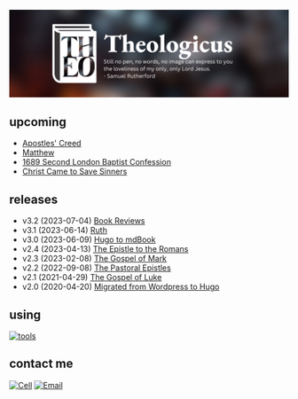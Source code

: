 <kbd>[![](src/images/github-banner-theologicus3.png)](https://theologic.us)</kbd>

## upcoming

- [Apostles' Creed](src/creed-apostles/index.md)
- [Matthew](matthew/index.md)
- [1689 Second London Baptist Confession](src/confession-1689/index.md)
- [Christ Came to Save Sinners](src/doctrine-christ-saves/index.md)

## releases

- v3.2 (2023-07-04) [Book Reviews](src/reviews/index.md)
- v3.1 (2023-06-14) [Ruth](src/ruth/index.md)
- v3.0 (2023-06-09) [Hugo to mdBook](https://theologic.us)
- v2.4 (2023-04-13) [The Epistle to the Romans](src/romans/index.md)
- v2.3 (2023-02-08) [The Gospel of Mark](src/mark/index.md)
- v2.2 (2022-09-08) [The Pastoral Epistles](src/pastorals/index.md)
- v2.1 (2021-04-29) [The Gospel of Luke](src/luke/index.md)
- v2.0 (2020-04-20) [Migrated from Wordpress to Hugo](https://github.com/joelouthan/theologic.us)

## using

[![tools](https://skillicons.dev/icons?i=vscode,vim,rust,md,css,html,bash,git,github,netlify,linux)]()

## contact me

[![Cell](https://img.shields.io/badge/SMS-joseph-437790?style=for-the-badge&logo=Apple)](sms:8177071486)
[![Email](https://img.shields.io/badge/Email-joseph-success?style=for-the-badge&logo=Minutemailer)](mailto:joe@theologic.us)
